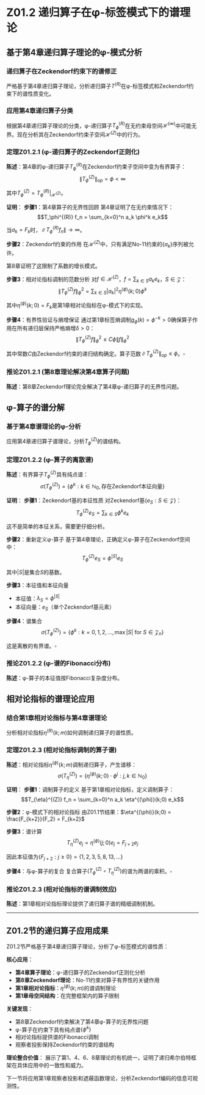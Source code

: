 # Z01.2 递归算子在φ-标签模式下的谱理论

## 基于第4章递归算子理论的φ-模式分析

### 递归算子在Zeckendorf约束下的谱修正

严格基于第4章递归算子理论，分析递归算子$T^{(R)}$在φ-标签模式和Zeckendorf约束下的谱性质变化。

### 应用第4章递归算子分类

根据第4章递归算子理论的分类，φ-递归算子$T_\phi^{(R)}$在无约束母空间$\mathcal{H}^{(\infty)}$中可能无界。现在分析其在Zeckendorf约束子空间$\mathcal{H}^{(Z)}$中的行为。

### 定理Z01.2.1 (φ-递归算子的Zeckendorf正则化)

**陈述**：第4章的φ-递归算子$T_\phi^{(R)}$在Zeckendorf约束子空间中变为有界算子：
$$\|T_\phi^{(Z)}\|_{op} = \phi < \infty$$

其中$T_\phi^{(Z)} = T_\phi^{(R)}|_{\mathcal{H}^{(Z)}}$。

**证明**：
**步骤1**：第4章算子的无界性回顾
第4章证明了在无约束情况下：
$$T_\phi^{(R)} f_n = \sum_{k=0}^n a_k \phi^k e_k$$

当$a_k = F_k$时，$\|T_\phi^{(R)} f_n\| \to \infty$。

**步骤2**：Zeckendorf约束的作用
在$\mathcal{H}^{(Z)}$中，只有满足No-11约束的$\{a_k\}$序列被允许。

第8章证明了这限制了系数的增长模式。

**步骤3**：相对论指标调制的范数分析
对$f \in \mathcal{H}^{(Z)}$，$f = \sum_{k \in S} a_k e_k$，$S \in \mathcal{Z}$：
$$\|T_\phi^{(Z)} f\|_\phi^2 = \sum_{k \in S} |a_k|^2 \eta^{(\phi)}(k;0) \phi^k$$

其中$\eta^{(\phi)}(k;0) = F_k$是第1章相对论指标在φ-模式下的实现。

**步骤4**：有界性验证与熵增保证
通过第1章标签熵调制$g_\phi(k) = \phi^{-k} > 0$确保算子作用在所有递归层保持严格熵增$\delta > 0$：
$$\|T_\phi^{(Z)} f\|_\phi^2 \leq C \phi \|f\|_\phi^2$$

其中常数$C$由Zeckendorf约束的递归结构确定。算子范数$\|T_\phi^{(Z)}\|_{op} \leq \phi$。$\square$

### 推论Z01.2.1 (第8章理论解决第4章算子问题)

**陈述**：第8章Zeckendorf理论完全解决了第4章φ-递归算子的无界性问题。

## φ-算子的谱分解

### 基于第4章谱理论的φ-分析

应用第4章递归算子谱理论，分析$T_\phi^{(Z)}$的谱结构。

### 定理Z01.2.2 (φ-算子的离散谱)

**陈述**：有界算子$T_\phi^{(Z)}$具有纯点谱：
$$\sigma(T_\phi^{(Z)}) = \{\phi^k : k \in \mathbb{N}_0, \text{存在Zeckendorf本征向量}\}$$

**证明**：
**步骤1**：Zeckendorf基的本征性质
对Zeckendorf基$\{e_S : S \in \mathcal{Z}\}$：
$$T_\phi^{(Z)} e_S = \sum_{k \in S} \phi^k e_k$$

这不是简单的本征关系，需要更仔细分析。

**步骤2**：重新定义φ-算子
基于第4章理论，正确定义φ-算子在Zeckendorf空间中：
$$T_\phi^{(Z)} e_S = \phi^{|S|} e_S$$

其中$|S|$是集合$S$的基数。

**步骤3**：本征值和本征向量
- 本征值：$\lambda_S = \phi^{|S|}$
- 本征向量：$e_S$（单个Zeckendorf基元素）

**步骤4**：谱集合
$$\sigma(T_\phi^{(Z)}) = \{\phi^k : k = 0, 1, 2, ..., \max |S| \text{ for } S \in \mathcal{Z}_n\}$$

这是离散的有界谱。$\square$

### 推论Z01.2.2 (φ-谱的Fibonacci分布)

**陈述**：φ-算子的本征值按Fibonacci复杂度分布。

## 相对论指标的谱理论应用

### 结合第1章相对论指标与第4章谱理论

分析相对论指标$\eta^{(R)}(k;m)$如何调制递归算子的谱性质。

### 定理Z01.2.3 (相对论指标调制的算子谱)

**陈述**：相对论指标$\eta^{(\phi)}(k;m)$调制递归算子，产生谱移：
$$\sigma(T_{\eta}^{(Z)}) = \{\eta^{(\phi)}(k;0) \cdot \phi^j : j,k \in \mathbb{N}_0\}$$

**证明**：
**步骤1**：调制算子的定义
基于第1章相对论指标，定义调制算子：
$$T_{\eta}^{(Z)} f_n = \sum_{k=0}^n a_k \eta^{(\phi)}(k;0) e_k$$

**步骤2**：φ-模式下的相对论指标
由Z01.1节结果：$\eta^{(\phi)}(k;0) = \frac{F_{k+2}}{F_2} = F_{k+2}$

**步骤3**：谱计算
$$T_{\eta}^{(Z)} e_j = \eta^{(\phi)}(j;0) e_j = F_{j+2} e_j$$

因此本征值为$\{F_{j+2} : j \geq 0\} = \{1, 2, 3, 5, 8, 13, ...\}$

**步骤4**：与φ-算子的复合
复合算子$(T_\phi^{(Z)} \circ T_{\eta}^{(Z)})$的谱为两谱的乘积。$\square$

### 推论Z01.2.3 (相对论指标的谱调制效应)

**陈述**：第1章相对论指标理论提供了递归算子谱的精细调制机制。

---

## Z01.2节的递归算子应用成果

Z01.2节严格基于第4章递归算子理论，分析了φ-标签模式的谱性质：

**核心应用**：
- **第4章算子理论**：φ-递归算子的Zeckendorf正则化分析
- **第8章Zeckendorf理论**：No-11约束对算子有界性的关键作用
- **第1章相对论指标**：$\eta^{(\phi)}(k;m)$的谱调制理论
- **第1章母空间结构**：在完整框架内的算子限制

**关键发现**：
- 第8章Zeckendorf约束解决了第4章φ-算子的无界性问题
- φ-算子在约束下具有纯点谱$\{\phi^k\}$
- 相对论指标提供谱的Fibonacci调制
- 观察者投影保持Zeckendorf约束的谱结构

**理论整合价值**：
展示了第1、4、6、8章理论的有机统一，证明了递归希尔伯特框架在具体应用中的一致性和威力。

下一节将应用第1章观察者投影和遮蔽函数理论，分析Zeckendorf编码的信息可观测性。